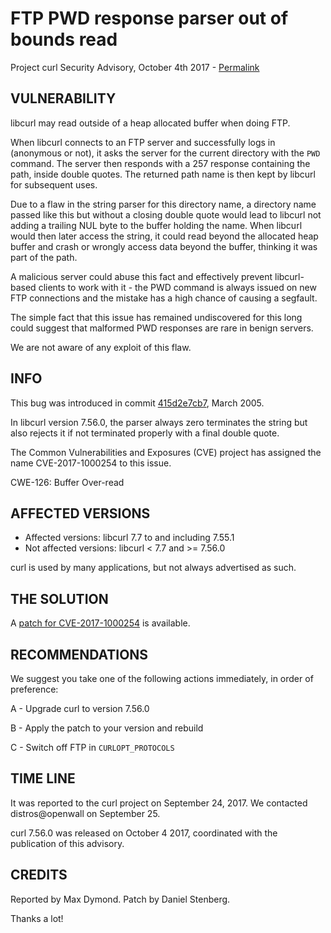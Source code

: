 FTP PWD response parser out of bounds read
==========================================

Project curl Security Advisory, October 4th 2017 -
[Permalink](https://www.curl.se/docs/CVE-2017-1000254.html)

VULNERABILITY
-------------

libcurl may read outside of a heap allocated buffer when doing FTP.

When libcurl connects to an FTP server and successfully logs in (anonymous or
not), it asks the server for the current directory with the `PWD` command. The
server then responds with a 257 response containing the path, inside double
quotes. The returned path name is then kept by libcurl for subsequent uses.

Due to a flaw in the string parser for this directory name, a directory name
passed like this but without a closing double quote would lead to libcurl not
adding a trailing NUL byte to the buffer holding the name. When libcurl would
then later access the string, it could read beyond the allocated heap buffer
and crash or wrongly access data beyond the buffer, thinking it was part of
the path.

A malicious server could abuse this fact and effectively prevent libcurl-based
clients to work with it - the PWD command is always issued on new FTP
connections and the mistake has a high chance of causing a segfault.

The simple fact that this issue has remained undiscovered for this long could
suggest that malformed PWD responses are rare in benign servers.

We are not aware of any exploit of this flaw.

INFO
----

This bug was introduced in commit
[415d2e7cb7](https://github.com/curl/curl/commit/415d2e7cb7), March 2005.

In libcurl version 7.56.0, the parser always zero terminates the string but
also rejects it if not terminated properly with a final double quote.

The Common Vulnerabilities and Exposures (CVE) project has assigned the name
CVE-2017-1000254 to this issue.

CWE-126: Buffer Over-read

AFFECTED VERSIONS
-----------------

- Affected versions: libcurl 7.7 to and including 7.55.1
- Not affected versions: libcurl < 7.7 and >= 7.56.0

curl is used by many applications, but not always advertised as such.

THE SOLUTION
------------

A [patch for CVE-2017-1000254](https://www.curl.se/CVE-2017-1000254.patch) is
available.

RECOMMENDATIONS
---------------

We suggest you take one of the following actions immediately, in order of
preference:

 A - Upgrade curl to version 7.56.0

 B - Apply the patch to your version and rebuild

 C - Switch off FTP in `CURLOPT_PROTOCOLS`

TIME LINE
---------

It was reported to the curl project on September 24, 2017.  We contacted
distros@openwall on September 25.

curl 7.56.0 was released on October 4 2017, coordinated with the publication
of this advisory.

CREDITS
-------

Reported by Max Dymond. Patch by Daniel Stenberg.

Thanks a lot!
